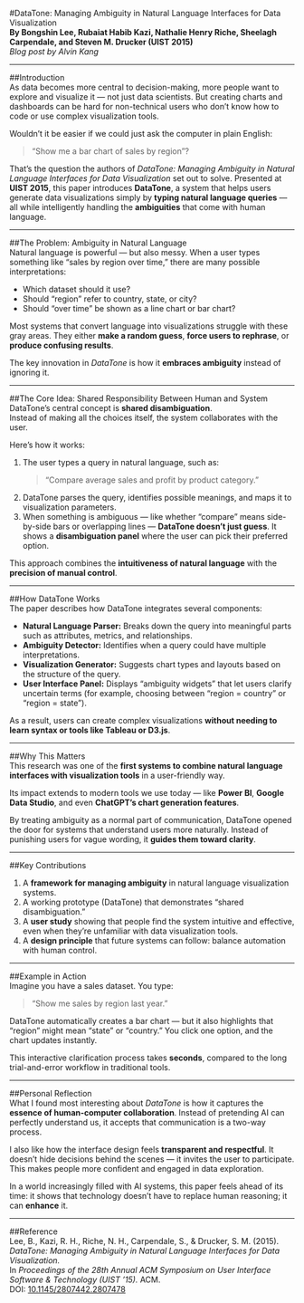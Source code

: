 #DataTone: Managing Ambiguity in Natural Language Interfaces for Data Visualization  
**By Bongshin Lee, Rubaiat Habib Kazi, Nathalie Henry Riche, Sheelagh Carpendale, and Steven M. Drucker (UIST 2015)**  
*Blog post by Alvin Kang*  

---

##Introduction  
As data becomes more central to decision-making, more people want to explore and visualize it — not just data scientists. But creating charts and dashboards can be hard for non-technical users who don’t know how to code or use complex visualization tools.  

Wouldn’t it be easier if we could just ask the computer in plain English:  
> “Show me a bar chart of sales by region”?  

That’s the question the authors of *DataTone: Managing Ambiguity in Natural Language Interfaces for Data Visualization* set out to solve. Presented at **UIST 2015**, this paper introduces **DataTone**, a system that helps users generate data visualizations simply by **typing natural language queries** — all while intelligently handling the **ambiguities** that come with human language.  

---

##The Problem: Ambiguity in Natural Language  
Natural language is powerful — but also messy. When a user types something like “sales by region over time,” there are many possible interpretations:  
- Which dataset should it use?  
- Should “region” refer to country, state, or city?  
- Should “over time” be shown as a line chart or bar chart?  

Most systems that convert language into visualizations struggle with these gray areas. They either **make a random guess**, **force users to rephrase**, or **produce confusing results**.  

The key innovation in *DataTone* is how it **embraces ambiguity** instead of ignoring it.  

---

##The Core Idea: Shared Responsibility Between Human and System  
DataTone’s central concept is **shared disambiguation**.  
Instead of making all the choices itself, the system collaborates with the user.  

Here’s how it works:  
1. The user types a query in natural language, such as:  
   > “Compare average sales and profit by product category.”  
2. DataTone parses the query, identifies possible meanings, and maps it to visualization parameters.  
3. When something is ambiguous — like whether “compare” means side-by-side bars or overlapping lines — **DataTone doesn’t just guess**. It shows a **disambiguation panel** where the user can pick their preferred option.  

This approach combines the **intuitiveness of natural language** with the **precision of manual control**.  

---

##How DataTone Works  
The paper describes how DataTone integrates several components:  

- **Natural Language Parser:** Breaks down the query into meaningful parts such as attributes, metrics, and relationships.  
- **Ambiguity Detector:** Identifies when a query could have multiple interpretations.  
- **Visualization Generator:** Suggests chart types and layouts based on the structure of the query.  
- **User Interface Panel:** Displays “ambiguity widgets” that let users clarify uncertain terms (for example, choosing between “region = country” or “region = state”).  

As a result, users can create complex visualizations **without needing to learn syntax or tools like Tableau or D3.js**.  

---

##Why This Matters  
This research was one of the **first systems to combine natural language interfaces with visualization tools** in a user-friendly way.  

Its impact extends to modern tools we use today — like **Power BI**, **Google Data Studio**, and even **ChatGPT’s chart generation features**.  

By treating ambiguity as a normal part of communication, DataTone opened the door for systems that understand users more naturally. Instead of punishing users for vague wording, it **guides them toward clarity**.  

---

##Key Contributions  
1. A **framework for managing ambiguity** in natural language visualization systems.  
2. A working prototype (DataTone) that demonstrates “shared disambiguation.”  
3. A **user study** showing that people find the system intuitive and effective, even when they’re unfamiliar with data visualization tools.  
4. A **design principle** that future systems can follow: balance automation with human control.  

---

##Example in Action  
Imagine you have a sales dataset. You type:  
> “Show me sales by region last year.”  

DataTone automatically creates a bar chart — but it also highlights that “region” might mean “state” or “country.” You click one option, and the chart updates instantly.  

This interactive clarification process takes **seconds**, compared to the long trial-and-error workflow in traditional tools.  

---

##Personal Reflection  
What I found most interesting about *DataTone* is how it captures the **essence of human-computer collaboration**. Instead of pretending AI can perfectly understand us, it accepts that communication is a two-way process.  

I also like how the interface design feels **transparent and respectful**. It doesn’t hide decisions behind the scenes — it invites the user to participate. This makes people more confident and engaged in data exploration.  

In a world increasingly filled with AI systems, this paper feels ahead of its time: it shows that technology doesn’t have to replace human reasoning; it can **enhance** it.  

---

##Reference  
Lee, B., Kazi, R. H., Riche, N. H., Carpendale, S., & Drucker, S. M. (2015). *DataTone: Managing Ambiguity in Natural Language Interfaces for Data Visualization.*  
In *Proceedings of the 28th Annual ACM Symposium on User Interface Software & Technology (UIST ’15).* ACM.  
DOI: [10.1145/2807442.2807478](https://dl.acm.org/doi/10.1145/2807442.2807478)
